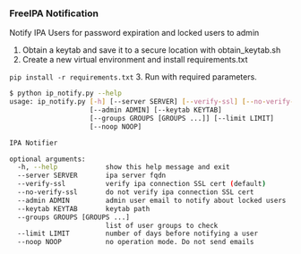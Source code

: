 ### FreeIPA Notification
Notify IPA Users for password expiration and locked users to admin
1. Obtain a keytab and save it to a secure location with obtain_keytab.sh
2. Create a new virtual environment and install requirements.txt

```pip install -r requirements.txt```
3. Run with required parameters. 
```bash
$ python ip_notify.py --help
usage: ip_notify.py [-h] [--server SERVER] [--verify-ssl] [--no-verify-ssl]
                    [--admin ADMIN] [--keytab KEYTAB]
                    [--groups GROUPS [GROUPS ...]] [--limit LIMIT]
                    [--noop NOOP]

IPA Notifier

optional arguments:
  -h, --help            show this help message and exit
  --server SERVER       ipa server fqdn
  --verify-ssl          verify ipa connection SSL cert (default)
  --no-verify-ssl       do not verify ipa connection SSL cert
  --admin ADMIN         admin user email to notify about locked users
  --keytab KEYTAB       keytab path
  --groups GROUPS [GROUPS ...]
                        list of user groups to check
  --limit LIMIT         number of days before notifying a user
  --noop NOOP           no operation mode. Do not send emails


```